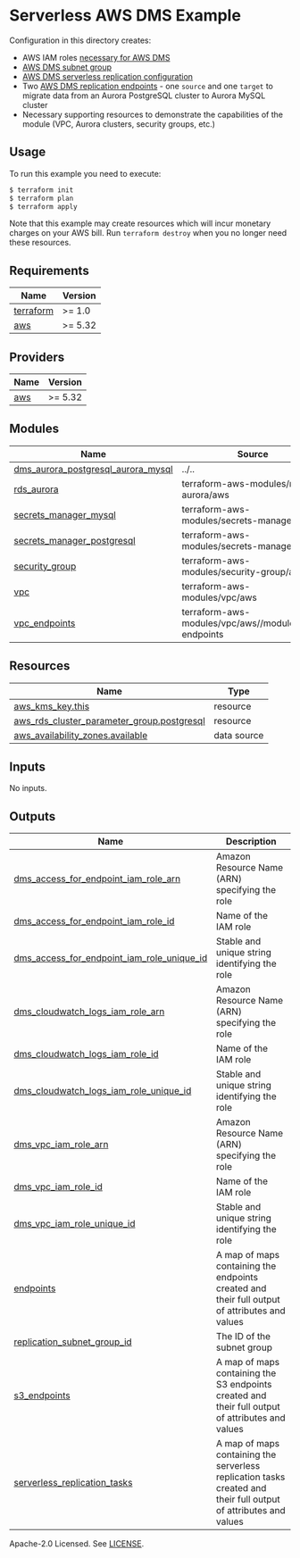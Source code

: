 # Serverless AWS DMS Example

Configuration in this directory creates:

- AWS IAM roles [necessary for AWS DMS](https://aws.amazon.com/premiumsupport/knowledge-center/dms-redshift-connectivity-failures/)
- [AWS DMS subnet group](https://docs.aws.amazon.com/dms/latest/userguide/CHAP_ReplicationInstance.VPC.html)
- [AWS DMS serverless replication configuration](https://docs.aws.amazon.com/dms/latest/userguide/CHAP_Serverless.html)
- Two [AWS DMS replication endpoints](https://docs.aws.amazon.com/dms/latest/userguide/CHAP_Endpoints.Creating.html) - one `source` and one `target` to migrate data from an Aurora PostgreSQL cluster to Aurora MySQL cluster
- Necessary supporting resources to demonstrate the capabilities of the module (VPC, Aurora clusters, security groups, etc.)

## Usage

To run this example you need to execute:

```bash
$ terraform init
$ terraform plan
$ terraform apply
```

Note that this example may create resources which will incur monetary charges on your AWS bill. Run `terraform destroy` when you no longer need these resources.

<!-- BEGINNING OF PRE-COMMIT-TERRAFORM DOCS HOOK -->
## Requirements

| Name | Version |
|------|---------|
| <a name="requirement_terraform"></a> [terraform](#requirement\_terraform) | >= 1.0 |
| <a name="requirement_aws"></a> [aws](#requirement\_aws) | >= 5.32 |

## Providers

| Name | Version |
|------|---------|
| <a name="provider_aws"></a> [aws](#provider\_aws) | >= 5.32 |

## Modules

| Name | Source | Version |
|------|--------|---------|
| <a name="module_dms_aurora_postgresql_aurora_mysql"></a> [dms\_aurora\_postgresql\_aurora\_mysql](#module\_dms\_aurora\_postgresql\_aurora\_mysql) | ../.. | n/a |
| <a name="module_rds_aurora"></a> [rds\_aurora](#module\_rds\_aurora) | terraform-aws-modules/rds-aurora/aws | ~> 8.0 |
| <a name="module_secrets_manager_mysql"></a> [secrets\_manager\_mysql](#module\_secrets\_manager\_mysql) | terraform-aws-modules/secrets-manager/aws | ~> 1.0 |
| <a name="module_secrets_manager_postgresql"></a> [secrets\_manager\_postgresql](#module\_secrets\_manager\_postgresql) | terraform-aws-modules/secrets-manager/aws | ~> 1.0 |
| <a name="module_security_group"></a> [security\_group](#module\_security\_group) | terraform-aws-modules/security-group/aws | ~> 5.0 |
| <a name="module_vpc"></a> [vpc](#module\_vpc) | terraform-aws-modules/vpc/aws | ~> 5.0 |
| <a name="module_vpc_endpoints"></a> [vpc\_endpoints](#module\_vpc\_endpoints) | terraform-aws-modules/vpc/aws//modules/vpc-endpoints | ~> 5.0 |

## Resources

| Name | Type |
|------|------|
| [aws_kms_key.this](https://registry.terraform.io/providers/hashicorp/aws/latest/docs/resources/kms_key) | resource |
| [aws_rds_cluster_parameter_group.postgresql](https://registry.terraform.io/providers/hashicorp/aws/latest/docs/resources/rds_cluster_parameter_group) | resource |
| [aws_availability_zones.available](https://registry.terraform.io/providers/hashicorp/aws/latest/docs/data-sources/availability_zones) | data source |

## Inputs

No inputs.

## Outputs

| Name | Description |
|------|-------------|
| <a name="output_dms_access_for_endpoint_iam_role_arn"></a> [dms\_access\_for\_endpoint\_iam\_role\_arn](#output\_dms\_access\_for\_endpoint\_iam\_role\_arn) | Amazon Resource Name (ARN) specifying the role |
| <a name="output_dms_access_for_endpoint_iam_role_id"></a> [dms\_access\_for\_endpoint\_iam\_role\_id](#output\_dms\_access\_for\_endpoint\_iam\_role\_id) | Name of the IAM role |
| <a name="output_dms_access_for_endpoint_iam_role_unique_id"></a> [dms\_access\_for\_endpoint\_iam\_role\_unique\_id](#output\_dms\_access\_for\_endpoint\_iam\_role\_unique\_id) | Stable and unique string identifying the role |
| <a name="output_dms_cloudwatch_logs_iam_role_arn"></a> [dms\_cloudwatch\_logs\_iam\_role\_arn](#output\_dms\_cloudwatch\_logs\_iam\_role\_arn) | Amazon Resource Name (ARN) specifying the role |
| <a name="output_dms_cloudwatch_logs_iam_role_id"></a> [dms\_cloudwatch\_logs\_iam\_role\_id](#output\_dms\_cloudwatch\_logs\_iam\_role\_id) | Name of the IAM role |
| <a name="output_dms_cloudwatch_logs_iam_role_unique_id"></a> [dms\_cloudwatch\_logs\_iam\_role\_unique\_id](#output\_dms\_cloudwatch\_logs\_iam\_role\_unique\_id) | Stable and unique string identifying the role |
| <a name="output_dms_vpc_iam_role_arn"></a> [dms\_vpc\_iam\_role\_arn](#output\_dms\_vpc\_iam\_role\_arn) | Amazon Resource Name (ARN) specifying the role |
| <a name="output_dms_vpc_iam_role_id"></a> [dms\_vpc\_iam\_role\_id](#output\_dms\_vpc\_iam\_role\_id) | Name of the IAM role |
| <a name="output_dms_vpc_iam_role_unique_id"></a> [dms\_vpc\_iam\_role\_unique\_id](#output\_dms\_vpc\_iam\_role\_unique\_id) | Stable and unique string identifying the role |
| <a name="output_endpoints"></a> [endpoints](#output\_endpoints) | A map of maps containing the endpoints created and their full output of attributes and values |
| <a name="output_replication_subnet_group_id"></a> [replication\_subnet\_group\_id](#output\_replication\_subnet\_group\_id) | The ID of the subnet group |
| <a name="output_s3_endpoints"></a> [s3\_endpoints](#output\_s3\_endpoints) | A map of maps containing the S3 endpoints created and their full output of attributes and values |
| <a name="output_serverless_replication_tasks"></a> [serverless\_replication\_tasks](#output\_serverless\_replication\_tasks) | A map of maps containing the serverless replication tasks created and their full output of attributes and values |
<!-- END OF PRE-COMMIT-TERRAFORM DOCS HOOK -->

Apache-2.0 Licensed. See [LICENSE](https://github.com/terraform-aws-modules/terraform-aws-dms/blob/master/LICENSE).
